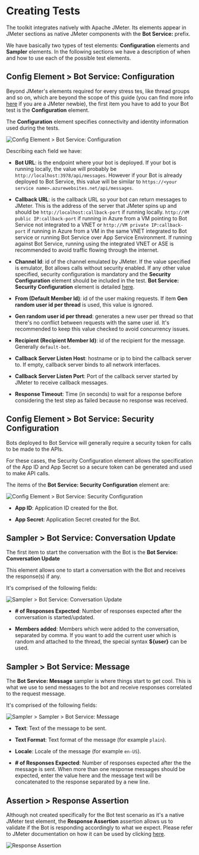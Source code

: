 # Creating Tests
The toolkit integrates natively with Apache JMeter. Its elements appear in JMeter sections as native JMeter components with the **Bot Service:** prefix.

We have basically two types of test elements: **Configuration** elements and **Sampler** elements. In the following sections we have a description of when and how to use each of the possible test elements.

## Config Element > Bot Service: Configuration
Beyond JMeter's elements required for every stress tes, like thread groups and so on, which are beyond the scope of this guide (you can find more info [here](https://jmeter.apache.org/usermanual/get-started.html) if you are a JMeter newbie), the first item you have to add to your Bot test is the **Configuration** element. 

The **Configuration** element specifies connectivity and identity information used during the tests.

![Config Element > Bot Service: Configuration](https://github.com/damadei/BotServiceStressToolkit/blob/master/docs/imgs/01-config.png)

Describing each field we have:

* **Bot URL**: is the endpoint where your bot is deployed. If your bot is running locally, the value will probably be `http://localhost:3978/api/messages`. However if your Bot is already deployed to Bot Service, this value will be similar to `https://<your service name>.azurewebsites.net/api/messages`.

* **Callback URL**: is the callback URL so your bot can return messages to JMeter. This is the address of the server that JMeter spins up and should be `http://localhost:callback-port` if running locally. `http://VM public IP:callback-port` if running in Azure from a VM pointing to Bot Service not integrated to a VNET or `http://VM private IP:callback-port` if running in Azure from a VM in the same VNET integrated to Bot service or running Bot Service over App Service Environment. If running against Bot Service, running using the integrated VNET or ASE is recommended to avoid traffic flowing through the internet. 

* **Channel Id**: id of the channel emulated by JMeter. If the value specified is emulator, Bot allows calls without security enabled. If any other value specified, security configuration is mandatory and the **Security Configuration** element should be included in the test. **Bot Service: Security Configuration** element is detailed [here](#config-element-bot-service-security-configuration).

* **From (Default Member Id)**: id of the user making requests. If item **Gen random user id per thread** is used, this value is ignored.

* **Gen random user id per thread**: generates a new user per thread so that there's no conflict between requests with the same user id. It's recommended to keep this value checked to avoid concurrency issues.

* **Recipient (Recipient Member Id)**: id of the recipient for the message. Generally `default-bot`.

* **Callback Server Listen Host**: hostname or ip to bind the callback server to. If empty, callback server binds to all network interfaces.

* **Callback Server Listen Port**: Port of the callback server started by JMeter to receive callback messages.

* **Response Timeout**: Time (in seconds) to wait for a response before considering the test step as failed because no response was received.


## Config Element > Bot Service: Security Configuration
Bots deployed to Bot Service will generally require a security token for calls to be made to the APIs.

For these cases, the Security Configuration element allows the specification of the App ID and App Secret so a secure token can be generated and used to make API calls. 

The items of the **Bot Service: Security Configuration** element are:

![Config Element > Bot Service: Security Configuration](https://github.com/damadei/BotServiceStressToolkit/blob/master/docs/imgs/02-security.PNG)

* **App ID**: Application ID created for the Bot.

* **App Secret**: Application Secret created for the Bot.


## Sampler > Bot Service: Conversation Update
The first item to start the conversation with the Bot is the **Bot Service: Conversation Update**

This element allows one to start a conversation with the Bot and receives the response(s) if any.

It's comprised of the following fields:

![Sampler > Bot Service: Conversation Update](https://github.com/damadei/BotServiceStressToolkit/blob/master/docs/imgs/03-convupd.PNG)

* **# of Responses Expected**: Number of responses expected after the conversation is started/updated.

* **Members added**: Members which were added to the conversation, separated by comma. If you want to add the current user which is random and attached to the thread, the special syntax **${user}** can be used.


## Sampler > Bot Service: Message
The **Bot Service: Message** sampler is where things start to get cool. This is what we use to send messages to the bot and receive responses correlated to the request message.

It's comprised of the following fields:

![Sampler > Sampler > Bot Service: Message](https://github.com/damadei/BotServiceStressToolkit/blob/master/docs/imgs/04-message.PNG)

* **Text**: Text of the message to be sent.

* **Text Format**: Text format of the message (for example `plain`).

* **Locale**: Locale of the message (for example `en-US`).

* **# of Responses Expected**: Number of responses expected after the the message is sent. When more than one response messages should be expected, enter the value here and the message text will be concatenated to the response separated by a new line.


## Assertion > Response Assertion
Although not created specifically for the Bot test scenario as it's a native JMeter test element, the **Response Assertion** assertion allows us to validate if the Bot is responding accordingly to what we expect. Please refer to JMeter documentation on how it can be used by clicking [here](https://jmeter.apache.org/usermanual/component_reference.html#Response_Assertion).

![Response Assertion](https://github.com/damadei/BotServiceStressToolkit/blob/master/docs/imgs/05-assertion.PNG)